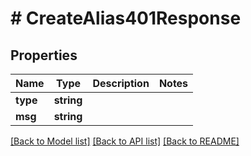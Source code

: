 # # CreateAlias401Response

## Properties

Name | Type | Description | Notes
------------ | ------------- | ------------- | -------------
**type** | **string** |  |
**msg** | **string** |  |

[[Back to Model list]](../../README.md#models) [[Back to API list]](../../README.md#endpoints) [[Back to README]](../../README.md)
